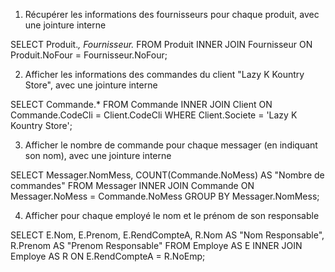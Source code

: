 1. Récupérer les informations des fournisseurs pour chaque produit, avec une jointure interne

SELECT Produit.*, Fournisseur.*
FROM Produit
INNER JOIN Fournisseur ON Produit.NoFour = Fournisseur.NoFour;

2. Afficher les informations des commandes du client "Lazy K Kountry Store", avec une jointure interne

SELECT Commande.*
FROM Commande
INNER JOIN Client ON Commande.CodeCli = Client.CodeCli
WHERE Client.Societe = 'Lazy K Kountry Store';

3. Afficher le nombre de commande pour chaque messager (en indiquant son nom), avec une jointure interne

SELECT Messager.NomMess, COUNT(Commande.NoMess) AS "Nombre de commandes"
FROM Messager
INNER JOIN Commande ON Messager.NoMess = Commande.NoMess
GROUP BY Messager.NomMess;

4. Afficher pour chaque employé le nom et le prénom de son responsable

SELECT E.Nom, E.Prenom, E.RendCompteA, R.Nom AS "Nom Responsable", R.Prenom AS "Prenom Responsable"
FROM Employe AS E
INNER JOIN Employe AS R ON E.RendCompteA = R.NoEmp;

